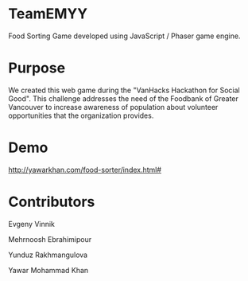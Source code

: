 # TeamEMYY
Food Sorting Game developed using JavaScript / Phaser game engine.

# Purpose
We created this web game during the "VanHacks Hackathon for Social Good". This challenge addresses the need of the Foodbank of Greater Vancouver to increase awareness of population about volunteer opportunities that the organization provides.

# Demo
http://yawarkhan.com/food-sorter/index.html#

# Contributors
Evgeny Vinnik 

Mehrnoosh Ebrahimipour

Yunduz Rakhmangulova

Yawar Mohammad Khan
